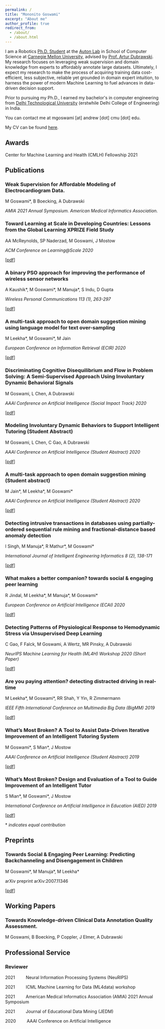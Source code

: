 ```yaml
---
permalink: /
title: "Mononito Goswami"
excerpt: "About me"
author_profile: true
redirect_from: 
  - /about/
  - /about.html
---
```


I am a Robotics [Ph.D. Student](https://www.ri.cmu.edu/ri-people/mononito-goswami/) at the [Auton Lab](https://www.autonlab.org/) in School of Computer Science at [Carnegie Mellon University](https://www.cmu.edu/), advised by [Prof. Artur Dubrawski](https://www.ri.cmu.edu/ri-faculty/artur-w-dubrawski/). My research focuses on leveraging weak supervision and domain knowledge from experts to affordably annotate large datasets. Ultimately, I expect my research to make the process of acquiring training data cost-efficient, less subjective, reliable yet grounded in domain expert intuition, to harness the power of modern Machine Learning to fuel advances in data-driven decision support. 

Prior to pursuing my Ph.D., I earned my bachelor's in computer engineering from [Delhi Technological University](http://dtu.ac.in/) (erstwhile Delhi College of Engineering) in India.

You can contact me at mgoswami [at] andrew [dot] cmu [dot] edu.

My CV can be found [here](files/MononitoGoswami_CV.pdf).

Awards
------
Center for Machine Learning and Health (CMLH) Fellowship 2021

Publications
------
### Weak Supervision for Affordable Modeling of Electrocardiogram Data.
M Goswami\*, B Boecking, A Dubrawski  

*AMIA 2021 Annual Symposium. American Medical Informatics Association.*

### Toward Learning at Scale in Developing Countries: Lessons from the Global Learning XPRIZE Field Study
AA McReynolds, SP Naderzad, M Goswami, J Mostow  

*ACM Conference on Learning@Scale 2020*  

[[pdf](https://dl.acm.org/doi/abs/10.1145/3386527.3405920)]

### A binary PSO approach for improving the performance of wireless sensor networks
A Kaushik\*, M Goswami\*, M Manuja\*, S Indu, D Gupta  

*Wireless Personal Communications 113 (1), 263-297*  

[[pdf](https://doi.org/10.1007/s11277-020-07188-3)]

### A multi-task approach to open domain suggestion mining using language model for text over-sampling
M Leekha\*, M Goswami\*, M Jain  

*European Conference on Information Retrieval (ECIR) 2020*  

[[pdf](https://doi.org/10.1007/978-3-030-45442-5_28)]

### Discriminating Cognitive Disequilibrium and Flow in Problem Solving: A Semi-Supervised Approach Using Involuntary Dynamic Behavioral Signals
M Goswami, L Chen, A Dubrawski  

*AAAI Conference on Artificial Intelligence (Social Impact Track) 2020*  

[[pdf](https://ojs.aaai.org/index.php/AAAI/article/view/5378/5234)]

### Modeling Involuntary Dynamic Behaviors to Support Intelligent Tutoring (Student Abstract)
M Goswami, L Chen, C Gao, A Dubrawski  

*AAAI Conference on Artificial Intelligence (Student Abstract) 2020*  

[[pdf](https://ojs.aaai.org/index.php/AAAI/article/download/7171/7025)]

### A multi-task approach to open domain suggestion mining (Student abstract)
M Jain\*, M Leekha\*, M Goswami\*  

*AAAI Conference on Artificial Intelligence (Student Abstract) 2020*  

[[pdf](https://ojs.aaai.org/index.php/AAAI/article/download/7180/7034)]

### Detecting intrusive transactions in databases using partially-ordered sequential rule mining and fractional-distance based anomaly detection
I Singh, M Manuja\*, R Mathur\*, M Goswami\*  

*International Journal of Intelligent Engineering Informatics 8 (2), 138-171*  

[[pdf](https://www.inderscience.com/info/inarticle.php?artid=109098)]

### What makes a better companion? towards social & engaging peer learning
R Jindal, M Leekha\*, M Manuja\*, M Goswami\*  

*European Conference on Artificial Intelligence (ECAI) 2020*  

[[pdf](http://ecai2020.eu/papers/1459_paper.pdf)]

### Detecting Patterns of Physiological Response to Hemodynamic Stress via Unsupervised Deep Learning
C Gao, F Falck, M Goswami, A Wertz, MR Pinsky, A Dubrawski  

*NeurIPS Machine Learning for Health (ML4H) Workshop 2020 (Short Paper)*  

[[pdf](https://arxiv.org/pdf/1911.05121)]

### Are you paying attention? detecting distracted driving in real-time
M Leekha\*, M Goswami\*, RR Shah, Y Yin, R Zimmermann  

*IEEE Fifth International Conference on Multimedia Big Data (BigMM) 2019*  

[[pdf](https://ieeexplore.ieee.org/abstract/document/8919430/)]

### What’s Most Broken? A Tool to Assist Data-Driven Iterative Improvement of an Intelligent Tutoring System
M Goswami\*, S Mian\*, J Mostow  

*AAAI Conference on Artificial Intelligence (Student Abstract) 2019*  

[[pdf](https://ojs.aaai.org/index.php/AAAI/article/download/5107/4980)]

### What’s Most Broken? Design and Evaluation of a Tool to Guide Improvement of an Intelligent Tutor
S Mian\*, M Goswami\*, J Mostow  

*International Conference on Artificial Intelligence in Education (AIED) 2019*  

[[pdf](https://doi.org/10.1007/978-3-030-23204-7_24)]

\* *indicates equal contribution*

Preprints
------
### Towards Social & Engaging Peer Learning: Predicting Backchanneling and Disengagement in Children
M Goswami\*, M Manuja\*, M Leekha\*  

arXiv preprint arXiv:2007.11346  

[[pdf](https://arxiv.org/pdf/2007.11346.pdf)]

Working Papers
------
### Towards Knowledge-driven Clinical Data Annotation Quality Assessment.
M Goswami, B Boecking, P Coppler, J Elmer, A Dubrawski  


Professional Service
------
### Reviewer
2021&nbsp; &nbsp; &nbsp; &nbsp; &nbsp;Neural Information Processing Systems (NeuRIPS)  

2021&nbsp; &nbsp; &nbsp; &nbsp; &nbsp;ICML Machine Learning for Data (ML4data) workshop  

2021&nbsp; &nbsp; &nbsp; &nbsp; &nbsp;American Medical Informatics Association (AMIA) 2021 Annual Symposium  

2021&nbsp; &nbsp; &nbsp; &nbsp; &nbsp;Journal of Educational Data Mining (JEDM)  

2020&nbsp; &nbsp; &nbsp; &nbsp; &nbsp;AAAI Conference on Artificial Intelligence  


<!-- Hobbies
------
Cooking, Photography -->